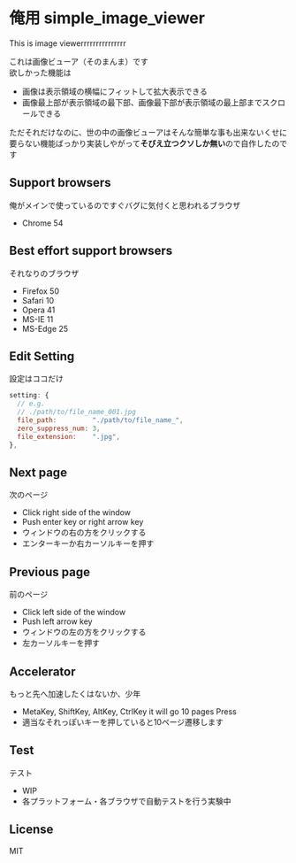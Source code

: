 # 俺用 simple_image_viewer

This is image viewerrrrrrrrrrrrrrr

これは画像ビューア（そのまんま）です<br>
欲しかった機能は

- 画像は表示領域の横幅にフィットして拡大表示できる
- 画像最上部が表示領域の最下部、画像最下部が表示領域の最上部までスクロールできる

ただそれだけなのに、世の中の画像ビューアはそんな簡単な事も出来ないくせに要らない機能ばっかり実装しやがって**そびえ立つクソしか無い**ので自作したのです

## Support browsers

俺がメインで使っているのですぐバグに気付くと思われるブラウザ

- Chrome 54

## Best effort support browsers

それなりのブラウザ

- Firefox 50
- Safari 10
- Opera 41
- MS-IE 11
- MS-Edge 25

## Edit Setting

設定はココだけ

```javascript
setting: {
  // e.g.
  // ./path/to/file_name_001.jpg
  file_path:         "./path/to/file_name_",
  zero_suppress_num: 3,
  file_extension:    ".jpg",
},
```

## Next page

次のページ

- Click right side of the window
- Push enter key or right arrow key
- ウィンドウの右の方をクリックする
- エンターキーか右カーソルキーを押す

## Previous page

前のページ

- Click left side of the window
- Push left arrow key
- ウィンドウの左の方をクリックする
- 左カーソルキーを押す

## Accelerator

もっと先へ加速したくはないか、少年

- MetaKey, ShiftKey, AltKey, CtrlKey it will go 10 pages Press
- 適当なそれっぽいキーを押していると10ページ遷移します

## Test

テスト

- WIP
- 各プラットフォーム・各ブラウザで自動テストを行う実験中

## License
MIT
